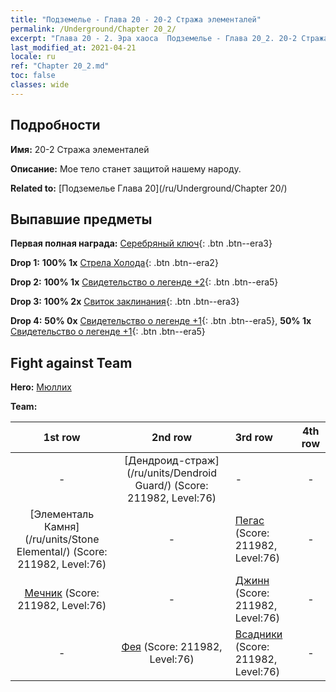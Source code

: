 ```yaml
---
title: "Подземелье - Глава 20 - 20-2 Стража элементалей"
permalink: /Underground/Chapter 20_2/
excerpt: "Глава 20 - 2. Эра хаоса  Подземелье - Глава 20_2. 20-2 Стража элементалей"
last_modified_at: 2021-04-21
locale: ru
ref: "Chapter 20_2.md"
toc: false
classes: wide
---
```


## Подробности

 **Имя:** 20-2 Стража элементалей

 **Описание:** Мое тело станет защитой нашему народу.

 **Related to:** [Подземелье Глава 20](/ru/Underground/Chapter 20/)

## Выпавшие предметы

 **Первая полная награда:** [Серебряный ключ](/ru/Items/con_693/){: .btn .btn--era3}

 **Drop 1:** **100% 1x** [Стрела Холода](/ru/Items/her_431/){: .btn .btn--era2}

 **Drop 2:** **100% 1x** [Свидетельство о легенде +2](/ru/Items/mat_81/){: .btn .btn--era5}

 **Drop 3:** **100% 2x** [Свиток заклинания](/ru/Items/con_694/){: .btn .btn--era3}

 **Drop 4:** **50% 0x** [Свидетельство о легенде +1](/ru/Items/mat_74/){: .btn .btn--era5}, **50% 1x** [Свидетельство о легенде +1](/ru/Items/mat_74/){: .btn .btn--era5}


## Fight against Team
 **Hero:** [Мюллих](/ru/heroes/Mullich/)

 **Team:**


  | 1st row | 2nd row | 3rd row | 4th row |
  |:----:|:----:|:----|:----:|
  | - | [Дендроид-страж](/ru/units/Dendroid Guard/) (Score: 211982, Level:76)  | - | - |
  | [Элементаль Камня](/ru/units/Stone Elemental/) (Score: 211982, Level:76)  | - | [Пегас](/ru/units/Pegasus/) (Score: 211982, Level:76)  | - |
  | [Мечник](/ru/units/Swordsman/) (Score: 211982, Level:76)  | - | [Джинн](/ru/units/Genie/) (Score: 211982, Level:76)  | - |
  | - | [Фея](/ru/units/Sprite/) (Score: 211982, Level:76)  | [Всадники](/ru/units/Cavalier/) (Score: 211982, Level:76)  | - |


